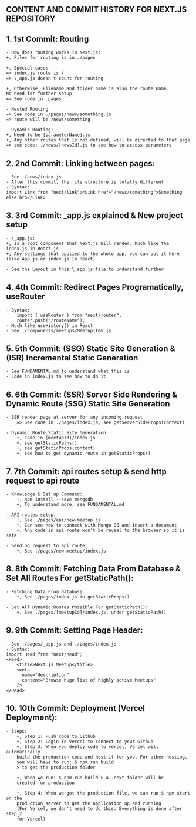 ## CONTENT AND COMMIT HISTORY FOR NEXT.JS REPOSITORY

## 1. 1st Commit: Routing

    - How does routing works in Next.js:
    +, Files for routing is in ./pages

    +, Special case:
    => index.js route is /
    => \_app.js doesn't count for routing

    +, Otherwise, Filename and folder name is also the route name.
    No need for further setup
    => See code in .pages

    - Nested Routing
    => See code in ./pages/news/something.js
    => route will be /news/something

    - Dynamic Routing:
    +, Need to be [parameterName].js
    +, Any other routes that is not defined, will be directed to that page
    => see code: ./news/[newsId].js to see how to access parameters

## 2. 2nd Commit: Linking between pages:

    - See ./news/index.js
    - After this commit, the file structure is totally different
    - Syntax:
    import Link from "next/link";<Link href="/news/something">Something else bro</Link>

## 3. 3rd Commit: \_app.js explained & New project setup

    - \_app.js:
    +, Is a root component that Next.js Will render. Much like the index.js in React.js
    +, Any settings that applied to the whole app, you can put it here (like App.js or index.js in React)

    - See the Layout in this \_app.js file to understand further

## 4. 4th Commit: Redirect Pages Programatically, useRouter

    - Syntax:
        import { useRouter } from "next/router";
        router.push("/routeName");
    - Much like useHistory() in React
    - See ./components/meetups/MeetupItem.js

## 5. 5th Commit: (SSG) Static Site Generation & (ISR) Incremental Static Generation

    - See FUNDAMENTAL.md to understand what this is
    - Code in index.js to see how to do it

## 6. 6th Commit: (SSR) Server Side Rendering & Dynamic Route (SSG) Static Site Generation

    - SSR render page at server for any incoming request
        => See code in ./pages/index.js, see getServerSideProps(context)

    - Dynamic Route Static Site Generation:
        +, Code in [meetupId]/index.js
        +, see getStaticPaths()
        +, see getStaticProps(context)
        +, see how to get dynamic route in getStaticProps()

## 7. 7th Commit: api routes setup & send http request to api route

    - Knowledge & Set up Command:
        +, npm install --save mongodb
        +, To understand more, see FUNDAMENTAL.md

    - API routes setup:
        +, See ./pages/api/new-meetup.js
        +, Can see how to connect with Mongo DB and insert a document
        +, Any code in api route won't be reveal to the browser so it is safe

    - Sending request to api route:
        +, See ./pages/new-meetup/index.js

## 8. 8th Commit: Fetching Data From Database & Set All Routes For getStaticPath():

    - Fetching Data From Database:
        +, See ./pages/index.js in getStaticProps()

    - Set All Dynamic Routes Possible For getStaticPath():
        +, See ./pages/[meetupId]/index.js, under getStaticPath()

## 9. 9th Commit: Setting Page Header:

    - See ./pages/_app.js and ./pages/index.js
    - Syntax:
    import Head from "next/head";
    <Head>
        <title>Next.js Meetup</title>
        <meta
          name="description"
          content="Browse huge list of highly active Meetups"
        />
    </Head>

## 10. 10th Commit: Deployment (Vercel Deployment):

    - Steps:
        +, Step 1: Push code to Github
        +, Step 2: Login To Vercel to connect to your Github
        +, Step 3: When you deploy code to vercel, Vercel will automatically
        build the production code and host it for you. For other hosting,
        you will have to run: $ npm run build
        > to get the production folder

        +, When we run: $ npm run build > a .next folder will be
        created for production

        +, Step 4: When we got the production file, we can run $ npm start on the
        production server to get the application up and running
        (For Vercel, we don't need to do this. Everything is done after step 2
        for Vercel)
